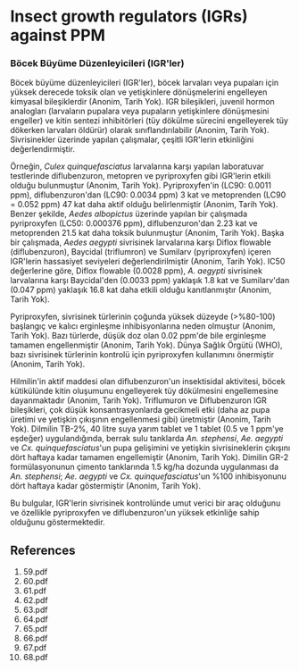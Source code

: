 # Insect growth regulators (IGRs) against PPM

### Böcek Büyüme Düzenleyicileri (IGR'ler)

Böcek büyüme düzenleyicileri (IGR'ler), böcek larvaları veya pupaları için yüksek derecede toksik olan ve yetişkinlere dönüşmelerini engelleyen kimyasal bileşiklerdir (Anonim, Tarih Yok). IGR bileşikleri, juvenil hormon analogları (larvaların pupalara veya pupaların yetişkinlere dönüşmesini engeller) ve kitin sentezi inhibitörleri (tüy dökülme sürecini engelleyerek tüy dökerken larvaları öldürür) olarak sınıflandırılabilir (Anonim, Tarih Yok). Sivrisinekler üzerinde yapılan çalışmalar, çeşitli IGR'lerin etkinliğini değerlendirmiştir.

Örneğin, *Culex quinquefasciatus* larvalarına karşı yapılan laboratuvar testlerinde diflubenzuron, metopren ve pyriproxyfen gibi IGR'lerin etkili olduğu bulunmuştur (Anonim, Tarih Yok). Pyriproxyfen'in (LC90: 0.0011 ppm), diflubenzuron'dan (LC90: 0.0034 ppm) 3 kat ve metoprenden (LC90 = 0.052 ppm) 47 kat daha aktif olduğu belirlenmiştir (Anonim, Tarih Yok). Benzer şekilde, *Aedes albopictus* üzerinde yapılan bir çalışmada pyriproxyfen (LC50: 0.000376 ppm), diflubenzuron'dan 2.23 kat ve metoprenden 21.5 kat daha toksik bulunmuştur (Anonim, Tarih Yok). Başka bir çalışmada, *Aedes aegypti* sivrisinek larvalarına karşı Diflox flowable (diflubenzuron), Baycidal (triflumron) ve Sumilarv (pyriproxyfen) içeren IGR'lerin hassasiyet seviyeleri değerlendirilmiştir (Anonim, Tarih Yok). IC50 değerlerine göre, Diflox flowable (0.0028 ppm), *A. aegypti* sivrisinek larvalarına karşı Baycidal'den (0.0033 ppm) yaklaşık 1.8 kat ve Sumilarv'dan (0.047 ppm) yaklaşık 16.8 kat daha etkili olduğu kanıtlanmıştır (Anonim, Tarih Yok).

Pyriproxyfen, sivrisinek türlerinin çoğunda yüksek düzeyde (>%80-100) başlangıç ve kalıcı erginleşme inhibisyonlarına neden olmuştur (Anonim, Tarih Yok). Bazı türlerde, düşük doz olan 0.02 ppm'de bile erginleşme tamamen engellenmiştir (Anonim, Tarih Yok). Dünya Sağlık Örgütü (WHO), bazı sivrisinek türlerinin kontrolü için pyriproxyfen kullanımını önermiştir (Anonim, Tarih Yok).

Hilmilin'in aktif maddesi olan diflubenzuron'un insektisidal aktivitesi, böcek kütikülünde kitin oluşumunu engelleyerek tüy dökülmesini engellemesine dayanmaktadır (Anonim, Tarih Yok). Triflumuron ve Diflubenzuron IGR bileşikleri, çok düşük konsantrasyonlarda gecikmeli etki (daha az pupa üretimi ve yetişkin çıkışının engellenmesi gibi) üretmiştir (Anonim, Tarih Yok). Dilmilin TB-2%, 40 litre suya yarım tablet ve 1 tablet (0.5 ve 1 ppm'ye eşdeğer) uygulandığında, berrak sulu tanklarda *An. stephensi*, *Ae. aegypti* ve *Cx. quinquefasciatus*'un pupa gelişimini ve yetişkin sivrisineklerin çıkışını dört haftaya kadar tamamen engellemiştir (Anonim, Tarih Yok). Dimilin GR-2 formülasyonunun çimento tanklarında 1.5 kg/ha dozunda uygulanması da *An. stephensi*; *Ae. aegypti* ve *Cx. quinquefasciatus*'un %100 inhibisyonunu dört haftaya kadar göstermiştir (Anonim, Tarih Yok).

Bu bulgular, IGR'lerin sivrisinek kontrolünde umut verici bir araç olduğunu ve özellikle pyriproxyfen ve diflubenzuron'un yüksek etkinliğe sahip olduğunu göstermektedir.


## References

1. 59.pdf
2. 60.pdf
3. 61.pdf
4. 62.pdf
5. 63.pdf
6. 64.pdf
7. 65.pdf
8. 66.pdf
9. 67.pdf
10. 68.pdf
